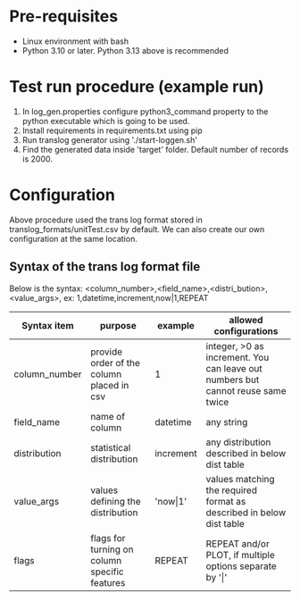 # Pre-requisites
- Linux environment with bash
- Python 3.10 or later. Python 3.13 above is recommended

# Test run procedure (example run)
1. In log_gen.properties configure python3_command property to the python executable which is going to be used.
2. Install requirements in requirements.txt using pip
3. Run translog generator using './start-loggen.sh'
4. Find the generated data inside 'target' folder. Default number of records is 2000.

# Configuration
Above procedure used the trans log format stored in translog_formats/unitTest.csv by default.
We can also create our own configuration at the same location.

## Syntax of the trans log format file ##
Below is the syntax:
<column_number>,<field_name>,<distri_bution>,<value_args>,<flags>
ex: 1,datetime,increment,now|1,REPEAT

| Syntax item | purpose | example | allowed configurations |
|---|---|---|---|
| column_number | provide order of the column placed in csv | 1 | integer, >0 as increment. You can leave out numbers but cannot reuse same twice|
| field_name | name of column | datetime | any string |
| distribution | statistical distribution | increment | any distribution described in below dist table |
| value_args | values defining the distribution | 'now\|1' | values matching the required format as described in below dist table|
| flags | flags for turning on column specific features | REPEAT | REPEAT and/or PLOT, if multiple options separate by '\|' |

